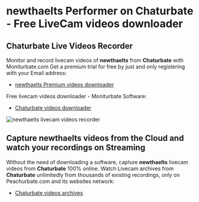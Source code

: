 # newthaelts Performer on Chaturbate - Free LiveCam videos downloader

## Chaturbate Live Videos Recorder

Monitor and record livecam videos of **newthaelts** from **Chaturbate** with Moniturbate.com
Get a premium trial for free by just and only registering with your Email address:
* [newthaelts Premium videos downloader](https://moniturbate.com/request-demo-licence-key.html)

Free livecam videos downloader - Moniturbate Software:
* [Chaturbate videos downloader](https://moniturbate.com/moniturbate-download-software.html)

![newthaelts livecam videos recorder](https://peachurnet.com/templates/moniturbate-software.png)


## Capture newthaelts videos from the Cloud and watch your recordings on Streaming

Without the need of downloading a software, capture **newthaelts** livecam videos from **Chaturbate** 100% online.
Watch Livecam archives from **Chaturbate** unlimitedly from thousands of existing recordings, only on Peachurbate.com and its websites network:
* [Chaturbate videos archives](https://peachurnet.com/)
